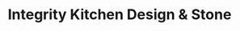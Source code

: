---
title: "Integrity Kitchen Design & Stone"
url: /berlin/integrity-kitchen-design-und-stone/
shop: Küchen
---